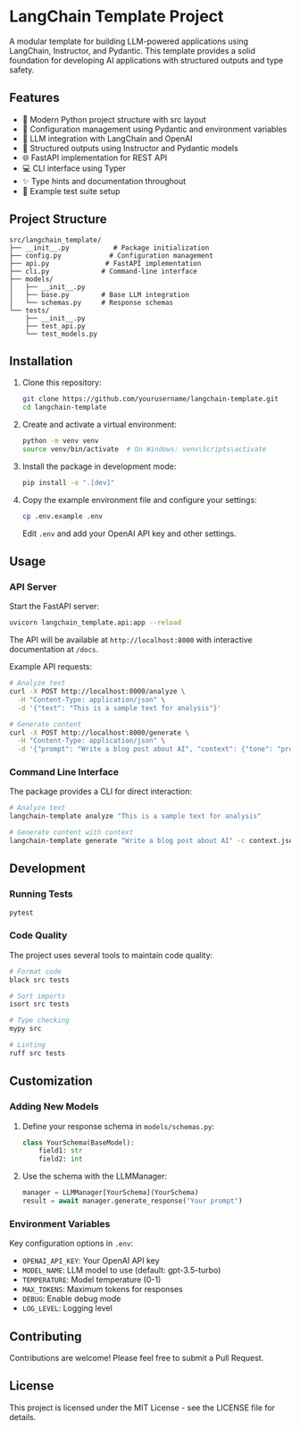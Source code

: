 # LangChain Template Project

A modular template for building LLM-powered applications using LangChain, Instructor, and Pydantic. This template provides a solid foundation for developing AI applications with structured outputs and type safety.

## Features

- 🚀 Modern Python project structure with src layout
- 🔧 Configuration management using Pydantic and environment variables
- 🤖 LLM integration with LangChain and OpenAI
- 📝 Structured outputs using Instructor and Pydantic models
- 🌐 FastAPI implementation for REST API
- 💻 CLI interface using Typer
- ✨ Type hints and documentation throughout
- 🧪 Example test suite setup

## Project Structure

```
src/langchain_template/
├── __init__.py           # Package initialization
├── config.py            # Configuration management
├── api.py              # FastAPI implementation
├── cli.py             # Command-line interface
├── models/
│   ├── __init__.py
│   ├── base.py        # Base LLM integration
│   └── schemas.py     # Response schemas
└── tests/
    ├── __init__.py
    ├── test_api.py
    └── test_models.py
```

## Installation

1. Clone this repository:
   ```bash
   git clone https://github.com/yourusername/langchain-template.git
   cd langchain-template
   ```

2. Create and activate a virtual environment:
   ```bash
   python -m venv venv
   source venv/bin/activate  # On Windows: venv\Scripts\activate
   ```

3. Install the package in development mode:
   ```bash
   pip install -e ".[dev]"
   ```

4. Copy the example environment file and configure your settings:
   ```bash
   cp .env.example .env
   ```
   Edit `.env` and add your OpenAI API key and other settings.

## Usage

### API Server

Start the FastAPI server:

```bash
uvicorn langchain_template.api:app --reload
```

The API will be available at `http://localhost:8000` with interactive documentation at `/docs`.

Example API requests:

```bash
# Analyze text
curl -X POST http://localhost:8000/analyze \
  -H "Content-Type: application/json" \
  -d '{"text": "This is a sample text for analysis"}'

# Generate content
curl -X POST http://localhost:8000/generate \
  -H "Content-Type: application/json" \
  -d '{"prompt": "Write a blog post about AI", "context": {"tone": "professional"}}'
```

### Command Line Interface

The package provides a CLI for direct interaction:

```bash
# Analyze text
langchain-template analyze "This is a sample text for analysis"

# Generate content with context
langchain-template generate "Write a blog post about AI" -c context.json
```

## Development

### Running Tests

```bash
pytest
```

### Code Quality

The project uses several tools to maintain code quality:

```bash
# Format code
black src tests

# Sort imports
isort src tests

# Type checking
mypy src

# Linting
ruff src tests
```

## Customization

### Adding New Models

1. Define your response schema in `models/schemas.py`:
   ```python
   class YourSchema(BaseModel):
       field1: str
       field2: int
   ```

2. Use the schema with the LLMManager:
   ```python
   manager = LLMManager[YourSchema](YourSchema)
   result = await manager.generate_response("Your prompt")
   ```

### Environment Variables

Key configuration options in `.env`:

- `OPENAI_API_KEY`: Your OpenAI API key
- `MODEL_NAME`: LLM model to use (default: gpt-3.5-turbo)
- `TEMPERATURE`: Model temperature (0-1)
- `MAX_TOKENS`: Maximum tokens for responses
- `DEBUG`: Enable debug mode
- `LOG_LEVEL`: Logging level

## Contributing

Contributions are welcome! Please feel free to submit a Pull Request.

## License

This project is licensed under the MIT License - see the LICENSE file for details. 
